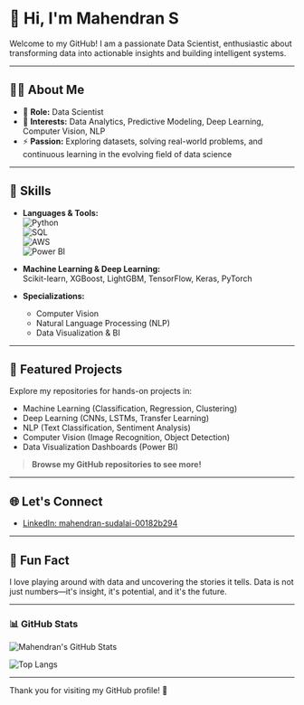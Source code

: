 # 👋 Hi, I'm Mahendran S

Welcome to my GitHub! I am a passionate Data Scientist, enthusiastic about transforming data into actionable insights and building intelligent systems.

---

## 🧑‍💻 About Me

- 🎯 **Role:** Data Scientist
- 🌱 **Interests:** Data Analytics, Predictive Modeling, Deep Learning, Computer Vision, NLP
- ⚡ **Passion:** Exploring datasets, solving real-world problems, and continuous learning in the evolving field of data science

---

## 🚀 Skills

- **Languages & Tools:**  
  ![Python](https://img.shields.io/badge/Python-3776AB?style=flat&logo=python&logoColor=white)  
  ![SQL](https://img.shields.io/badge/SQL-4479A1?style=flat&logo=postgresql&logoColor=white)  
  ![AWS](https://img.shields.io/badge/AWS-Basics-orange?style=flat&logo=amazon-aws&logoColor=white)  
  ![Power BI](https://img.shields.io/badge/Power%20BI-F2C811?style=flat&logo=powerbi&logoColor=black)

- **Machine Learning & Deep Learning:**  
  Scikit-learn, XGBoost, LightGBM, TensorFlow, Keras, PyTorch

- **Specializations:**  
  - Computer Vision
  - Natural Language Processing (NLP)
  - Data Visualization & BI

---

## 📂 Featured Projects

Explore my repositories for hands-on projects in:

- Machine Learning (Classification, Regression, Clustering)
- Deep Learning (CNNs, LSTMs, Transfer Learning)
- NLP (Text Classification, Sentiment Analysis)
- Computer Vision (Image Recognition, Object Detection)
- Data Visualization Dashboards (Power BI)

> **Browse my GitHub repositories to see more!**

---

## 🌐 Let's Connect

- [LinkedIn: mahendran-sudalai-00182b294](https://www.linkedin.com/in/mahendran-sudalai-00182b294)

---

## 💬 Fun Fact

I love playing around with data and uncovering the stories it tells. Data is not just numbers—it's insight, it's potential, and it's the future.

---

### 📊 GitHub Stats

![Mahendran's GitHub Stats](https://github-readme-stats.vercel.app/api?username=Mahendran180923&show_icons=true&count_private=true&theme=radical)

![Top Langs](https://github-readme-stats.vercel.app/api/top-langs/?username=Mahendran180923&layout=compact&theme=radical)

---

Thank you for visiting my GitHub profile! 🚀
